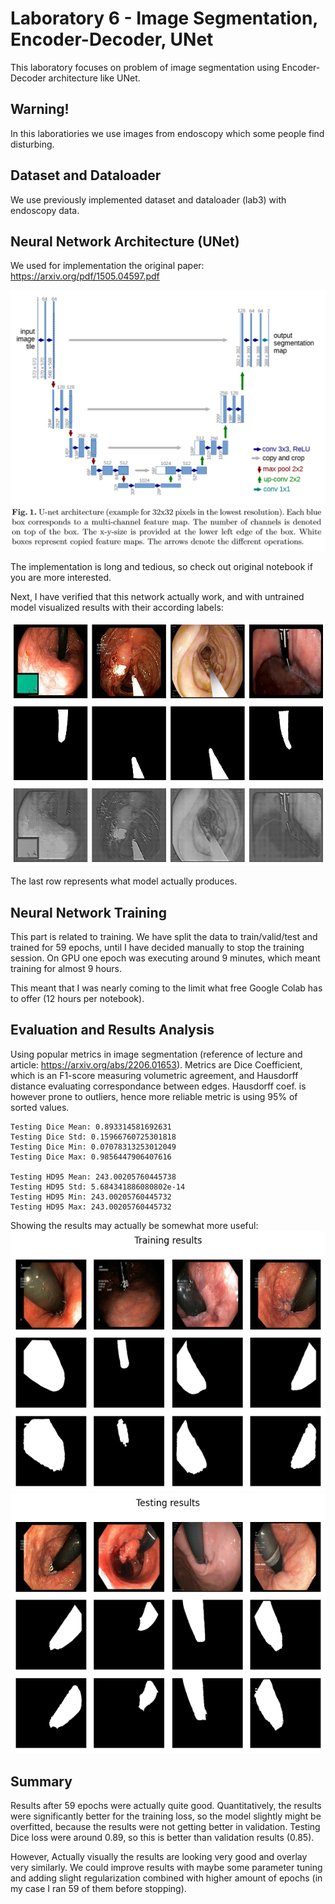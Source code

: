# Laboratory 6 - Image Segmentation, Encoder-Decoder, UNet

This laboratory focuses on problem of image segmentation using Encoder-Decoder architecture like UNet.

## **Warning!**  
In this laboratiories we use images from endoscopy which some people find disturbing.

## Dataset and Dataloader
We use previously implemented dataset and dataloader (lab3) with endoscopy data.

## Neural Network Architecture (UNet)
We used for implementation the original paper: https://arxiv.org/pdf/1505.04597.pdf

![alt text](image-1.png)

The implementation is long and tedious, so check out original notebook if you are more interested.

Next, I have verified that this network actually work, and with untrained model visualized results with their according labels:

![alt text](image-2.png)

The last row represents what model actually produces.

## Neural Network Training
This part is related to training. We have split the data to train/valid/test and trained for 59 epochs, until I have decided manually to stop the training session. On GPU one epoch was executing around 9 minutes, which meant training for almost 9 hours.

This meant that I was nearly coming to the limit what free Google Colab has to offer (12 hours per notebook).

## Evaluation and Results Analysis
Using popular metrics in image segmentation (reference of lecture and article: https://arxiv.org/abs/2206.01653). Metrics are Dice Coefficient, which is an F1-score measuring volumetric agreement, and Hausdorff distance evaluating correspondance between edges. Hausdorff coef. is however prone to outliers, hence more reliable metric is using 95% of sorted values.

```
Testing Dice Mean: 0.893314581692631
Testing Dice Std: 0.15966760725301818
Testing Dice Min: 0.07078313253012049
Testing Dice Max: 0.9856447906407616

Testing HD95 Mean: 243.00205760445738
Testing HD95 Std: 5.684341886080802e-14
Testing HD95 Min: 243.00205760445732
Testing HD95 Max: 243.00205760445732
```

Showing the results may actually be somewhat more useful:
![alt text](image-3.png)
![alt text](image-4.png)

## Summary
Results after 59 epochs were actually quite good. Quantitatively, the results were significantly better for the training loss, so the model slightly might be overfitted, because the results were not getting better in validation. Testing Dice loss were around 0.89, so this is better than validation results (0.85).  

However, Actually visually the results are looking very good and overlay very similarly. We could improve results with maybe some parameter tuning and adding slight regularization combined with higher amount of epochs (in my case I ran 59 of them before stopping). 